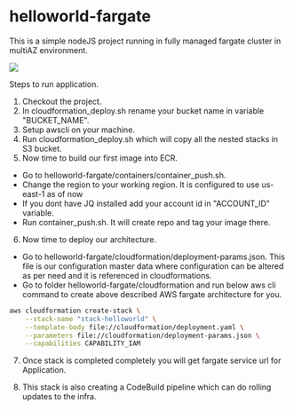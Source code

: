 ﻿# helloworld-fargate

This is a simple nodeJS project running in fully managed fargate cluster in multiAZ environment.

![](https://github.com/anujshukla-1987/helloworld-fargate/tree/master/arch-img/Fargate-HelloWorld.png)

Steps to run application.

1. Checkout the project.
2. In cloudformation_deploy.sh rename your bucket name in variable "BUCKET_NAME".
3. Setup awscli on your machine.
4. Run cloudformation_deploy.sh which will copy all the nested stacks in S3 bucket.
5. Now time to build our first image into ECR. 
  * Go to helloworld-fargate/containers/container_push.sh.
  * Change the region to your working region. It is configured to use us-east-1 as of now
  * If you dont have JQ installed add your account id in "ACCOUNT_ID" variable.
  * Run container_push.sh. It will create repo and tag your image there.

6. Now time to deploy our architecture.
* Go to helloworld-fargate/cloudformation/deployment-params.json. This file is our configuration master data where configuration can be altered as per need and it is referenced in cloudformations.
* Go to folder helloworld-fargate/cloudformation and run below aws cli command to create above described AWS fargate architecture for you.

```bash
aws cloudformation create-stack \
    --stack-name "stack-helloworld" \
    --template-body file://cloudformation/deployment.yaml \
    --parameters file://cloudformation/deployment-params.json \
    --capabilities CAPABILITY_IAM
```

    
7. Once stack is completed completely you will get fargate service url for Application.

8. This stack is also creating a CodeBuild pipeline which can do rolling updates to the infra.

